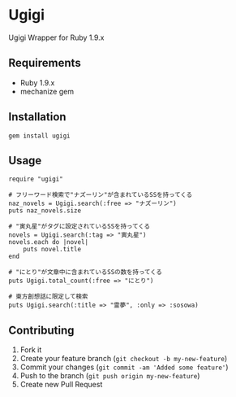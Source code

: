 # Ugigi

Ugigi Wrapper for Ruby 1.9.x

## Requirements

* Ruby 1.9.x
* mechanize gem

## Installation

	gem install ugigi

## Usage

	require "ugigi"
	
	# フリーワード検索で"ナズーリン"が含まれているSSを持ってくる
	naz_novels = Ugigi.search(:free => "ナズーリン")
	puts naz_novels.size
	
	# "寅丸星"がタグに設定されているSSを持ってくる
	novels = Ugigi.search(:tag => "寅丸星")
	novels.each do |novel|
		puts novel.title
	end
	
	# "にとり"が文章中に含まれているSSの数を持ってくる
	puts Ugigi.total_count(:free => "にとり")

	# 東方創想話に限定して検索
	puts Ugigi.search(:title => "霊夢", :only => :sosowa)

## Contributing

1. Fork it
2. Create your feature branch (`git checkout -b my-new-feature`)
3. Commit your changes (`git commit -am 'Added some feature'`)
4. Push to the branch (`git push origin my-new-feature`)
5. Create new Pull Request

